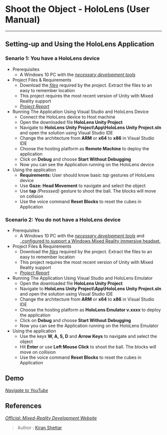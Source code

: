 # Shoot the Object - HoloLens (User Manual)
___
## Setting-up and Using the HoloLens Application 

### Senario 1: You have a HoloLens device
- Prerequisites
  - A Windows 10 PC with the _[necessary development tools](https://developer.microsoft.com/en-us/windows/mixed-reality/install_the_tools)_
- Project Files & Requirements
  - Download the _[files]()_ required by the project. Extract the files to an easy to remember location
  - This project requires the most recent version of Unity with Mixed Reality support
  - _[Project Report]()_
- Running The Application Using Visual Studio and HoloLens Device
  - Connect the HoloLens device to Host machine 
  - Open the downloaded file **HoloLens Unity Project**
  - Navigate to **HoloLens Unity Project\App\HoloLens Unity Project.sln** and open the solution using Visual Studio IDE
  - Change the architecture from **ARM** or **x64** to **x86** in Visual Studio IDE
  - Choose the hosting platform as **Remote Machine** to deploy the application
  - Click on **Debug** and choose **Start Without Debugging** 
  - Now you can see the Application running on the HoloLens device 
- Using the application
  - **Requirements:** User should know basic *tap* gestures of HoloLens device
  - Use **Gaze: Head Movement** to navigate and select the object
  - Use **tap** *(Presssed)* gesture to shoot the ball. The blocks will move on collision
  - Use the voice command **Reset Blocks** to reset the cubes in Application

### Scenario 2: You do not have a HoloLens device
- Prerequisites
  - A Windows 10 PC with the _[necessary development tools](https://developer.microsoft.com/en-us/windows/mixed-reality/install_the_tools)_ and _[configured to support a Windows Mixed Reality immersive headset.](https://developer.microsoft.com/en-us/windows/mixed-reality/immersive_headset_setup)
- Project Files & Requirements
  - Download the _[files]()_ required by the project. Extract the files to an easy to remember location
  - This project requires the most recent version of Unity with Mixed Reality support
  - _[Project Report]()_
- Running The Application Using Visual Studio and HoloLens Emulator
  - Open the downloaded file **HoloLens Unity Project**
  - Navigate to **HoloLens Unity Project\App\HoloLens Unity Project.sln** and open the solution using Visual Studio IDE
  - Change the architecture from **ARM** or **x64** to **x86** in Visual Studio IDE
  - Choose the hosting platform as **HoloLens Emulator v.xxxx** to deploy the application
  - Click on **Debug** and choose **Start Without Debugging** 
  - Now you can see the Application running on the HoloLens Emulator
- Using the application
  - Use the keys **W, A, S, D** and **Arrow Keys** to navigate and select the object
  - Hit **Enter** or use **Left Mouse Click** to shoot the ball. The blocks will move on collision
  - Use the voice command **Reset Blocks** to reset the cubes in Application

## Demo
_[Navigate to YouTube]()_

## References
_[Official: Mixed-Reality Development Website](https://developer.microsoft.com/en-us/windows/mixed-reality/development)_

> Author : [Kiran Shettar](https://www.cs.uml.edu/~kshettar)